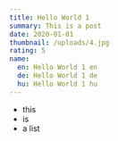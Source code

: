 ```yaml
---
title: Hello World 1
summary: This is a post
date: 2020-01-01
thumbnail: /uploads/4.jpg
rating: 5
name:
  en: Hello World 1 en
  de: Hello World 1 de
  hu: Hello World 1 hu
---
```


- this
- is
- a list
